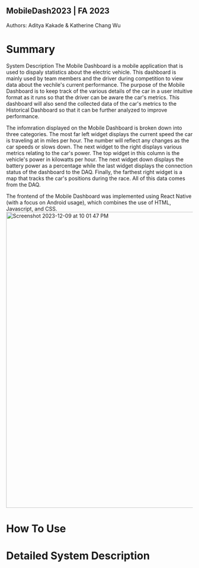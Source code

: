 ## MobileDash2023 | FA 2023

Authors: Aditya Kakade & Katherine Chang Wu

# Summary
System Description 
The Mobile Dashboard is a mobile application that is used to dispaly statistics about the electric vehicle. This dashboard is mainly used by team members and the driver during competition to view data about the vechile's current performance. The purpose of the Mobile Dashboard is to keep track of the various details of the car in a user intuitive format as it runs so that the driver can be aware the car's metrics. This dashboard will also send the collected data of the car's metrics to the Historical Dashboard so that it can be further analyzed to improve performance.

The infomration displayed on the Mobile Dashboard is broken down into three categories. The most far left widget displays the current speed the car is traveling at in miles per hour. The number will reflect any changes as the car speeds or slows down. The next widget to the right displays various metrics relating to the car's power. The top widget in this column is the vehicle's power in kilowatts per hour. The next widget down displays the battery power as a percentage while the last widget displays the connection status of the dashboard to the DAQ. Finally, the farthest right widget is a map that tracks the car's positions during the race. All of this data comes from the DAQ.

The frontend of the Mobile Dashboard was implemented using React Native (with a focus on Android usage), which combines the use of HTML, Javascript, and CSS. 
<img width="797" alt="Screenshot 2023-12-09 at 10 01 47 PM" src="https://github.com/adityakakade432/MobileDash2023/assets/90734482/4c2c330c-c1d4-462e-8834-0a5d3a27eef9">


# How To Use
# Detailed System Description 
